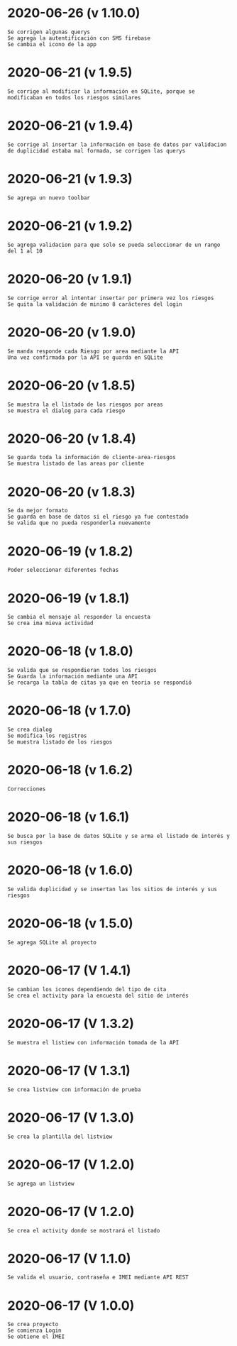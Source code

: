 # 2020-06-26 (v 1.10.0)
    Se corrigen algunas querys
    Se agrega la autentificación con SMS firebase
    Se cambia el icono de la app
# 2020-06-21 (v 1.9.5)
    Se corrige al modificar la información en SQLite, porque se modificaban en todos los riesgos similares
# 2020-06-21 (v 1.9.4)
    Se corrige al insertar la información en base de datos por validacion de duplicidad estaba mal formada, se corrigen las querys
# 2020-06-21 (v 1.9.3)
    Se agrega un nuevo toolbar
# 2020-06-21 (v 1.9.2)
    Se agrega validacion para que solo se pueda seleccionar de un rango del 1 al 10
# 2020-06-20 (v 1.9.1)
    Se corrige error al intentar insertar por primera vez los riesgos
    Se quita la validación de minimo 8 carácteres del login
# 2020-06-20 (v 1.9.0)
    Se manda responde cada Riesgo por area mediante la API
    Una vez confirmada por la API se guarda en SQLite
# 2020-06-20 (v 1.8.5)
    Se muestra la el listado de los riesgos por areas
    se muestra el dialog para cada riesgo
# 2020-06-20 (v 1.8.4)
    Se guarda toda la información de cliente-area-riesgos
    Se muestra listado de las areas por cliente
# 2020-06-20 (v 1.8.3)
    Se da mejor formato
    Se guarda en base de datos si el riesgo ya fue contestado
    Se valida que no pueda responderla nuevamente
# 2020-06-19 (v 1.8.2)
    Poder seleccionar diferentes fechas
# 2020-06-19 (v 1.8.1)
    Se cambia el mensaje al responder la encuesta
    Se crea ima mieva actividad
# 2020-06-18 (v 1.8.0)
    Se valida que se respondieran todos los riesgos
    Se Guarda la información mediante una API
    Se recarga la tabla de citas ya que en teoria se respondió
# 2020-06-18 (v 1.7.0)
    Se crea dialog
    Se modifica los registros
    Se muestra listado de los riesgos
# 2020-06-18 (v 1.6.2)
    Correcciones
# 2020-06-18 (v 1.6.1)
    Se busca por la base de datos SQLite y se arma el listado de interés y sus riesgos
# 2020-06-18 (v 1.6.0)
    Se valida duplicidad y se insertan las los sitios de interés y sus riesgos
# 2020-06-18 (v 1.5.0)
    Se agrega SQLite al proyecto
# 2020-06-17 (V 1.4.1)
    Se cambian los iconos dependiendo del tipo de cita
    Se crea el activity para la encuesta del sitio de interés
# 2020-06-17 (V 1.3.2)
    Se muestra el listiew con información tomada de la API
# 2020-06-17 (V 1.3.1)
    Se crea listview con información de prueba
# 2020-06-17 (V 1.3.0)
    Se crea la plantilla del listview
# 2020-06-17 (V 1.2.0)
    Se agrega un listview
# 2020-06-17 (V 1.2.0)
    Se crea el activity donde se mostrará el listado
# 2020-06-17 (V 1.1.0)
    Se valida el usuario, contraseña e IMEI mediante API REST
# 2020-06-17 (V 1.0.0)
    Se crea proyecto
    Se comienza Login
    Se obtiene el IMEI